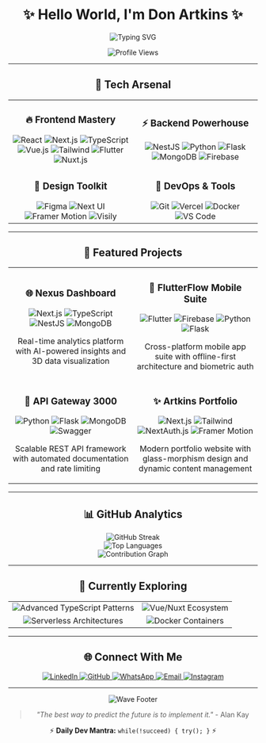 # <div align="center">✨ **Hello World, I'm Don Artkins** ✨</div>

<div align="center">
  <img src="https://readme-typing-svg.demolab.com?font=Fira+Code&weight=700&size=28&duration=3000&pause=1000&color=61DAFB&center=true&vCenter=true&width=700&lines=Full-Stack+Developer+%F0%9F%92%BB;Next.js+%7C+React+%7C+TypeScript+Enthusiast+%F0%9F%9A%80;Transforming+Ideas+into+Digital+Reality+%F0%9F%8C%9F;Kabarak+University+Scholar+%F0%9F%8E%93" alt="Typing SVG" />
</div>

<p align="center">
  <img src="https://komarev.com/ghpvc/?username=DonArtkins&label=Profile%20Views&color=blueviolet&style=for-the-badge" alt="Profile Views" />
</p>

---

<div align="center">
  <h2>🧰 Tech Arsenal</h2>
</div>

<table align="center">
  <tr>
    <td width="50%">
      <h3 align="center">🔥 Frontend Mastery</h3>
      <div align="center">
        <img src="https://img.shields.io/badge/React-61DAFB?style=for-the-badge&logo=react&logoColor=black" alt="React" />
        <img src="https://img.shields.io/badge/Next.js-000000?style=for-the-badge&logo=nextdotjs&logoColor=white" alt="Next.js" />
        <img src="https://img.shields.io/badge/TypeScript-3178C6?style=for-the-badge&logo=typescript&logoColor=white" alt="TypeScript" />
        <img src="https://img.shields.io/badge/Vue.js-4FC08D?style=for-the-badge&logo=vuedotjs&logoColor=white" alt="Vue.js" />
        <img src="https://img.shields.io/badge/Tailwind-06B6D4?style=for-the-badge&logo=tailwindcss&logoColor=white" alt="Tailwind" />
        <img src="https://img.shields.io/badge/Flutter-02569B?style=for-the-badge&logo=flutter&logoColor=white" alt="Flutter" />
        <img src="https://img.shields.io/badge/Nuxt.js-00DC82?style=for-the-badge&logo=nuxtdotjs&logoColor=white" alt="Nuxt.js" />
      </div>
    </td>
    <td width="50%">
      <h3 align="center">⚡ Backend Powerhouse</h3>
      <div align="center">
        <img src="https://img.shields.io/badge/NestJS-E0234E?style=for-the-badge&logo=nestjs&logoColor=white" alt="NestJS" />
        <img src="https://img.shields.io/badge/Python-3776AB?style=for-the-badge&logo=python&logoColor=white" alt="Python" />
        <img src="https://img.shields.io/badge/Flask-000000?style=for-the-badge&logo=flask&logoColor=white" alt="Flask" />
        <img src="https://img.shields.io/badge/MongoDB-47A248?style=for-the-badge&logo=mongodb&logoColor=white" alt="MongoDB" />
        <img src="https://img.shields.io/badge/Firebase-FFCA28?style=for-the-badge&logo=firebase&logoColor=black" alt="Firebase" />
      </div>
    </td>
  </tr>
  <tr>
    <td width="50%">
      <h3 align="center">🎨 Design Toolkit</h3>
      <div align="center">
        <img src="https://img.shields.io/badge/Figma-F24E1E?style=for-the-badge&logo=figma&logoColor=white" alt="Figma" />
        <img src="https://img.shields.io/badge/Next_UI-000000?style=for-the-badge&logo=vercel&logoColor=white" alt="Next UI" />
        <img src="https://img.shields.io/badge/Framer_Motion-0055FF?style=for-the-badge&logo=framer&logoColor=white" alt="Framer Motion" />
        <img src="https://img.shields.io/badge/Visily-FF6B6B?style=for-the-badge&logo=visualstudiocode&logoColor=white" alt="Visily" />
      </div>
    </td>
    <td width="50%">
      <h3 align="center">🚀 DevOps & Tools</h3>
      <div align="center">
        <img src="https://img.shields.io/badge/Git-F05032?style=for-the-badge&logo=git&logoColor=white" alt="Git" />
        <img src="https://img.shields.io/badge/Vercel-000000?style=for-the-badge&logo=vercel&logoColor=white" alt="Vercel" />
        <img src="https://img.shields.io/badge/Docker-2496ED?style=for-the-badge&logo=docker&logoColor=white" alt="Docker" />
        <img src="https://img.shields.io/badge/VS_Code-007ACC?style=for-the-badge&logo=visualstudiocode&logoColor=white" alt="VS Code" />
      </div>
    </td>
  </tr>
</table>

---

<div align="center">
  <h2>🌟 Featured Projects</h2>
</div>

<table align="center">
  <tr>
    <td width="50%">
      <h3 align="center">🌐 Nexus Dashboard</h3>
      <div align="center">
        <img src="https://img.shields.io/badge/Next.js_14-000000?style=flat-square&logo=nextdotjs&logoColor=white" alt="Next.js" />
        <img src="https://img.shields.io/badge/TypeScript-3178C6?style=flat-square&logo=typescript&logoColor=white" alt="TypeScript" />
        <img src="https://img.shields.io/badge/NestJS-E0234E?style=flat-square&logo=nestjs&logoColor=white" alt="NestJS" />
        <img src="https://img.shields.io/badge/MongoDB-47A248?style=flat-square&logo=mongodb&logoColor=white" alt="MongoDB" />
      </div>
      <p align="center">Real-time analytics platform with AI-powered insights and 3D data visualization</p>
    </td>
    <td width="50%">
      <h3 align="center">📱 FlutterFlow Mobile Suite</h3>
      <div align="center">
        <img src="https://img.shields.io/badge/Flutter-02569B?style=flat-square&logo=flutter&logoColor=white" alt="Flutter" />
        <img src="https://img.shields.io/badge/Firebase-FFCA28?style=flat-square&logo=firebase&logoColor=black" alt="Firebase" />
        <img src="https://img.shields.io/badge/Python-3776AB?style=flat-square&logo=python&logoColor=white" alt="Python" />
        <img src="https://img.shields.io/badge/Flask-000000?style=flat-square&logo=flask&logoColor=white" alt="Flask" />
      </div>
      <p align="center">Cross-platform mobile app suite with offline-first architecture and biometric auth</p>
    </td>
  </tr>
  <tr>
    <td width="50%">
      <h3 align="center">🔌 API Gateway 3000</h3>
      <div align="center">
        <img src="https://img.shields.io/badge/Python-3776AB?style=flat-square&logo=python&logoColor=white" alt="Python" />
        <img src="https://img.shields.io/badge/Flask-000000?style=flat-square&logo=flask&logoColor=white" alt="Flask" />
        <img src="https://img.shields.io/badge/MongoDB-47A248?style=flat-square&logo=mongodb&logoColor=white" alt="MongoDB" />
        <img src="https://img.shields.io/badge/Swagger-85EA2D?style=flat-square&logo=swagger&logoColor=black" alt="Swagger" />
      </div>
      <p align="center">Scalable REST API framework with automated documentation and rate limiting</p>
    </td>
    <td width="50%">
      <h3 align="center">✨ Artkins Portfolio</h3>
      <div align="center">
        <img src="https://img.shields.io/badge/Next.js-000000?style=flat-square&logo=nextdotjs&logoColor=white" alt="Next.js" />
        <img src="https://img.shields.io/badge/Tailwind-06B6D4?style=flat-square&logo=tailwindcss&logoColor=white" alt="Tailwind" />
        <img src="https://img.shields.io/badge/NextAuth.js-000000?style=flat-square&logo=nextdotjs&logoColor=white" alt="NextAuth.js" />
        <img src="https://img.shields.io/badge/Framer_Motion-0055FF?style=flat-square&logo=framer&logoColor=white" alt="Framer Motion" />
      </div>
      <p align="center">Modern portfolio website with glass-morphism design and dynamic content management</p>
    </td>
  </tr>
</table>

---

<div align="center">
  <h2>📊 GitHub Analytics</h2>
</div>

<div align="center">
  <img src="https://streak-stats.demolab.com?user=DonArtkins&theme=tokyonight&hide_border=true&border_radius=10" alt="GitHub Streak" />
</div>

<div align="center">
  <img src="https://github-readme-stats.vercel.app/api/top-langs/?username=DonArtkins&layout=compact&theme=tokyonight&hide_border=true&border_radius=10" alt="Top Languages" />
</div>

<div align="center">
  <img src="https://github-readme-activity-graph.vercel.app/graph?username=DonArtkins&theme=react-dark&hide_border=true&area=true" alt="Contribution Graph" />
</div>

---

<div align="center">
  <h2>🧠 Currently Exploring</h2>
</div>

<table align="center">
  <tr>
    <td align="center">
      <img src="https://img.shields.io/badge/-Advanced_TypeScript_Patterns-3178C6?style=for-the-badge" alt="Advanced TypeScript Patterns" />
    </td>
    <td align="center">
      <img src="https://img.shields.io/badge/-Vue/Nuxt_Ecosystem-4FC08D?style=for-the-badge" alt="Vue/Nuxt Ecosystem" />
    </td>
  </tr>
  <tr>
    <td align="center">
      <img src="https://img.shields.io/badge/-Serverless_Architectures-FF9900?style=for-the-badge" alt="Serverless Architectures" />
    </td>
    <td align="center">
      <img src="https://img.shields.io/badge/-Docker_Containers-2496ED?style=for-the-badge" alt="Docker Containers" />
    </td>
  </tr>
</table>

---

<div align="center">
  <h2>🌐 Connect With Me</h2>
</div>

<div align="center">
  <a href="https://www.linkedin.com/in/opiyo-don-20536a224/" target="_blank">
    <img src="https://img.shields.io/badge/LinkedIn-0A66C2?style=for-the-badge&logo=linkedin&logoColor=white" alt="LinkedIn" />
  </a>
  <a href="https://github.com/DonArtkins" target="_blank">
    <img src="https://img.shields.io/badge/GitHub-181717?style=for-the-badge&logo=github&logoColor=white" alt="GitHub" />
  </a>
  <a href="https://wa.me/254714230692" target="_blank">
    <img src="https://img.shields.io/badge/WhatsApp-25D366?style=for-the-badge&logo=whatsapp&logoColor=white" alt="WhatsApp" />
  </a>
  <a href="mailto:opiyodon9@gmail.com" target="_blank">
    <img src="https://img.shields.io/badge/Email-EA4335?style=for-the-badge&logo=gmail&logoColor=white" alt="Email" />
  </a>
  <a href="https://www.instagram.com/don_artkins/" target="_blank">
    <img src="https://img.shields.io/badge/Instagram-E4405F?style=for-the-badge&logo=instagram&logoColor=white" alt="Instagram" />
  </a>
</div>

---

<div align="center">
  <img src="https://capsule-render.vercel.app/api?type=waving&color=gradient&height=100&section=footer" alt="Wave Footer" />
</div>

<div align="center">
  <blockquote>
    <p><i>"The best way to predict the future is to implement it."</i> - Alan Kay</p>
  </blockquote>
  <p>⚡ <strong>Daily Dev Mantra:</strong> <code>while(!succeed) { try(); }</code> ⚡</p>
</div>
